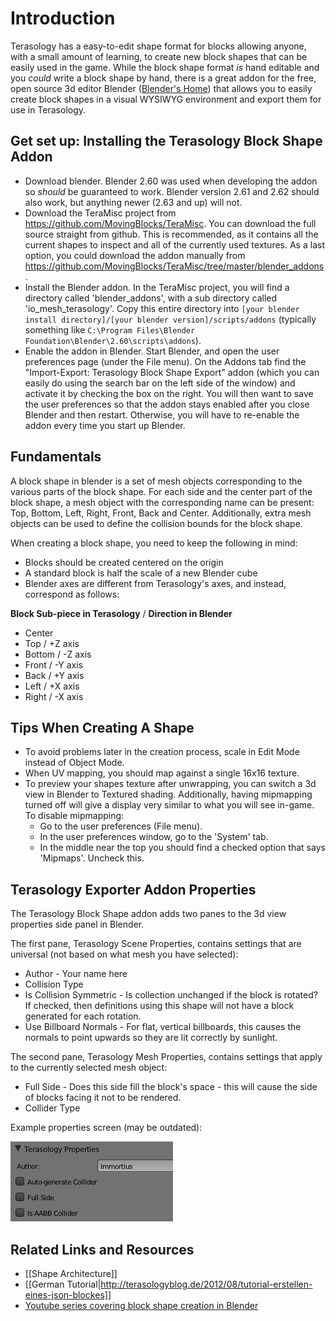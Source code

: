 # Introduction

Terasology has a easy-to-edit shape format for blocks allowing anyone, with a small amount of learning, to create new block shapes that can be easily used in the game. While the block shape format _is_ hand editable and you _could_ write a block shape by hand, there is a great addon for the free, open source 3d editor Blender ([Blender's Home](https://www.blender.org)) that allows you to easily create block shapes in a visual WYSIWYG environment and export them for use in Terasology.

## Get set up: Installing the Terasology Block Shape Addon

* Download blender. Blender 2.60 was used when developing the addon so _should_ be guaranteed to work. Blender version 2.61 and 2.62 should also work, but anything newer (2.63 and up) will not.
* Download the TeraMisc project from https://github.com/MovingBlocks/TeraMisc. You can download the full source straight from github. This is recommended, as it contains all the current shapes to inspect and all of the currently used textures. As a last option, you could download the addon manually from  https://github.com/MovingBlocks/TeraMisc/tree/master/blender_addons.
* Install the Blender addon. In the TeraMisc project, you will find a directory called 'blender_addons', with a sub directory called 'io_mesh_terasology'. Copy this entire directory into `[your blender install directory]/[your blender version]/scripts/addons` (typically something like `C:\Program Files\Blender Foundation\Blender\2.60\scripts\addons`). 
* Enable the addon in Blender. Start Blender, and open the user preferences page (under the File menu). On the Addons tab find the "Import-Export: Terasology Block Shape Export" addon (which you can easily do using the search bar on the left side of the window) and activate it by checking the box on the right. You will then want to save the user preferences so that the addon stays enabled after you close Blender and then restart. Otherwise, you will have to re-enable the addon every time you start up Blender.

## Fundamentals

A block shape in blender is a set of mesh objects corresponding to the various parts of the block shape. For each side and the center part of the block shape, a mesh object with the corresponding name can be present: Top, Bottom, Left, Right, Front, Back and Center. Additionally, extra mesh objects can be used to define the collision bounds for the block shape.

When creating a block shape, you need to keep the following in mind:
* Blocks should be created centered on the origin
* A standard block is half the scale of a new Blender cube
* Blender axes are different from Terasology's axes, and instead, correspond as follows:

**Block Sub-piece in Terasology** / **Direction in Blender**
* Center 
* Top / +Z axis
* Bottom / -Z axis
* Front / -Y axis
* Back / +Y axis
* Left / +X axis
* Right / -X axis

## Tips When Creating A Shape

* To avoid problems later in the creation process, scale in Edit Mode instead of Object Mode.
* When UV mapping, you should map against a single 16x16 texture.
* To preview your shapes texture after unwrapping, you can switch a 3d view in Blender to Textured shading. Additionally, having mipmapping turned off will give a display very similar to what you will see in-game. To disable mipmapping:
    * Go to the user preferences (File menu).
    * In the user preferences window, go to the 'System' tab.
    * In the middle near the top you should find a checked option that says 'Mipmaps'. Uncheck this.

## Terasology Exporter Addon Properties

The Terasology Block Shape addon adds two panes to the 3d view properties side panel in Blender. 

The first pane, Terasology Scene Properties, contains settings that are universal (not based on what mesh you have selected):
* Author - Your name here
* Collision Type
* Is Collision Symmetric - Is collection unchanged if the block is rotated? If checked, then definitions using this shape will not have a block generated for each rotation.
* Use Billboard Normals - For flat, vertical billboards, this causes the normals to point upwards so they are lit correctly by sunlight.


The second pane, Terasology Mesh Properties, contains settings that apply to the currently selected mesh object:
* Full Side - Does this side fill the block's space - this will cause the side of blocks facing it not to be rendered.
* Collider Type

Example properties screen (may be outdated):

![Properties window](TerasologyProperties.png)

## Related Links and Resources

* [[Shape Architecture]]
* [[German Tutorial|http://terasologyblog.de/2012/08/tutorial-erstellen-eines-json-blockes]]
* [Youtube series covering block shape creation in Blender](http://www.youtube.com/watch?v=BM219wj0v6Y)